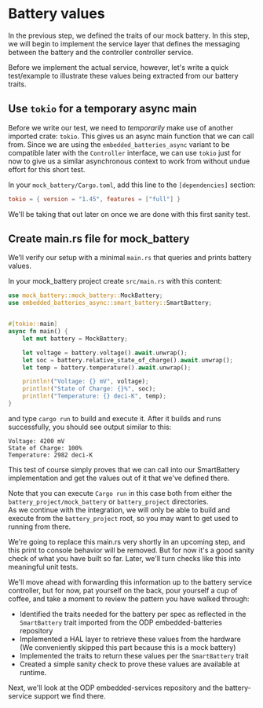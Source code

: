 # Battery values

In the previous step, we defined the traits of our mock battery.  In this step, we will begin to implement the service layer that defines the messaging between the battery and the controller controller service.

Before we implement the actual service, however, let's write a quick test/example to illustrate these values being extracted from our battery traits.

## Use `tokio` for a temporary async main
Before we write our test, we need to _temporarily_ make use of another imported crate: `tokio`.  This gives us an async main function that we can call from.  Since we are using the `embedded_batteries_async` variant to be compatible later with the `Controller` interface, we can use `tokio` just for now to give us a similar asynchronous context to work from without undue effort for this short test.

In your `mock_battery/Cargo.toml`, add this line to the `[dependencies]` section:
```toml
tokio = { version = "1.45", features = ["full"] }
```

We'll be taking that out later on once we are done with this first sanity test.

## Create main.rs file for mock_battery

We’ll verify our setup with a minimal `main.rs` that queries and prints battery values.

In your mock_battery project create `src/main.rs` with this content:

```rust
use mock_battery::mock_battery::MockBattery;
use embedded_batteries_async::smart_battery::SmartBattery;


#[tokio::main]
async fn main() {
    let mut battery = MockBattery;

    let voltage = battery.voltage().await.unwrap();
    let soc = battery.relative_state_of_charge().await.unwrap();
    let temp = battery.temperature().await.unwrap();

    println!("Voltage: {} mV", voltage);
    println!("State of Charge: {}%", soc);
    println!("Temperature: {} deci-K", temp);
}
```
and type `cargo run` to build and execute it.
After it builds and runs successfully, you should see output similar to this:
```
Voltage: 4200 mV
State of Charge: 100%
Temperature: 2982 deci-K
```
This test of course simply proves that we can call into our SmartBattery implementation and get the values out of it that we've defined there.

Note that you can execute `Cargo run` in this case both from either the `battery_project/mock_battery` or `battery_project` directories.  
As we continue with the integration, we will only be able to build and execute from the `battery_project` root, so you may want to get used to running from there.

We're going to replace this main.rs very shortly in an upcoming step, and this print to console behavior will be removed.  But for now it's a good sanity check of what you have built so far.
Later, we'll turn checks like this into meaningful unit tests.

We'll move ahead with forwarding this information up to the battery service controller,
but for now, pat yourself on the back, pour yourself a cup of coffee, and take a moment to review the pattern you have walked through:

- Identified the traits needed for the battery per spec as reflected in the `SmartBattery` trait imported from the ODP embedded-batteries repository
- Implemented a HAL layer to retrieve these values from the hardware (We conveniently skipped this part because this is a mock battery)
- Implemented the traits to return these values per the `SmartBattery` trait
- Created a simple sanity check to prove these values are available at runtime.

Next, we'll look at the ODP embedded-services repository and the battery-service support we find there.


